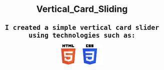 <h1 align = "center">Vertical_Card_Sliding</h1>
<h2 align="center"><samp>I created a simple vertical card slider using technologies such as:</samp></h2>
<p align="center">
<img alt="html" width="65px" src="used_technologies/html_skill.png"/>
<img alt="css" width="65px" src="used_technologies/css_skill.png"/>
</p>
